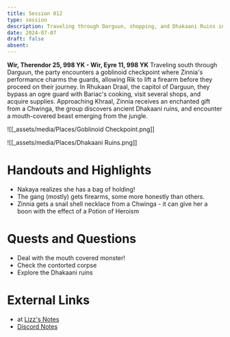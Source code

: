 ```yaml
---
title: Session 012
type: session
description: Traveling through Darguun, shopping, and Dhakaani Ruins in Khraal.
date: 2024-07-07
draft: false
absent:
---
```

**Wir, Therendor 25, 998 YK - Wir, Eyre 11, 998 YK**
Traveling south through Darguun, the party encounters a goblinoid checkpoint where Zinnia's performance charms the guards, allowing Rik to lift a firearm before they proceed on their journey. In Rhukaan Draal, the capitol of Darguun, they bypass an ogre guard with Bariac's cooking, visit several shops, and acquire supplies. Approaching Khraal, Zinnia receives an enchanted gift from a Chwinga, the group discovers ancient Dhakaani ruins, and encounter a mouth-covered beast emerging from the jungle.

![[_assets/media/Places/Goblinoid Checkpoint.png]]

![[_assets/media/Places/Dhakaani Ruins.png]]
# Handouts and Highlights
- Nakaya realizes she has a bag of holding!  
- The gang (mostly) gets firearms, some more honestly than others.  
- Zinnia gets a snail shell necklace from a Chwinga - it can give her a boon with the effect of a Potion of Heroism
# Quests and Questions
- Deal with the mouth covered monster!  
- Check the contorted corpse  
- Explore the Dhakaani ruins
# External Links
- at [Lizz's Notes](https://docs.google.com/document/d/1J33aBWlHE9Q3B2MMNnUZiaMUoW-X7qpKUtETTQmvalc/edit)
- [Discord Notes](https://discord.com/channels/283480767844057088/1208993465531105380/1259630930734088282)